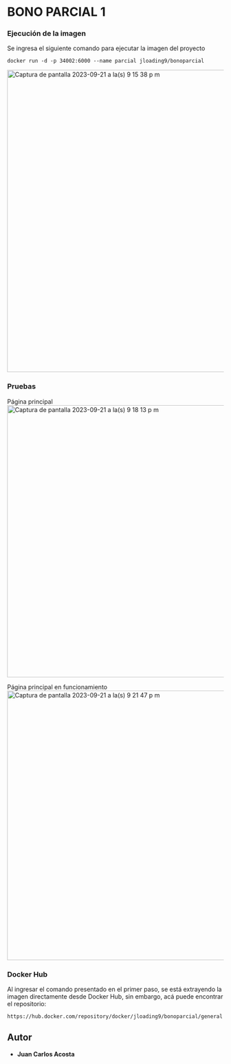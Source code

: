 # BONO PARCIAL 1

### Ejecución de la imagen

Se ingresa el siguiente comando para ejecutar la imagen del proyecto

```
docker run -d -p 34002:6000 --name parcial jloading9/bonoparcial
```

<img width="703" alt="Captura de pantalla 2023-09-21 a la(s) 9 15 38 p m" src="https://github.com/jloading/BonoAREP/assets/65261708/bc62a673-b31e-4d32-98a6-2c71137d3884">

### Pruebas

Página principal
<img width="633" alt="Captura de pantalla 2023-09-21 a la(s) 9 18 13 p m" src="https://github.com/jloading/BonoAREP/assets/65261708/d90ccbf7-ea6d-41cc-8d3d-5953231d785b">

Página principal en funcionamiento
<img width="627" alt="Captura de pantalla 2023-09-21 a la(s) 9 21 47 p m" src="https://github.com/jloading/BonoAREP/assets/65261708/f994ffc1-64d9-447b-a6c8-8f52421d0aca">

### Docker Hub
Al ingresar el comando presentado en el primer paso, se está extrayendo la imagen directamente desde Docker Hub, sin embargo, acá puede encontrar el repositorio:
```
https://hub.docker.com/repository/docker/jloading9/bonoparcial/general
```

## Autor

* **Juan Carlos Acosta**

